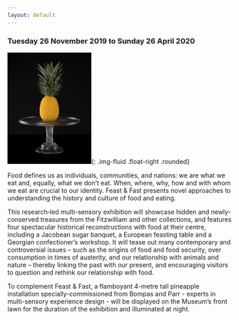 ```yaml
---
layout: default
---
```


<h3 class="text-center">Tuesday 26 November 2019 to Sunday 26 April 2020</h3>

![](/images/layouts/pineapple_small.jpg){: .img-fluid .float-right .rounded}  

Food defines us as individuals, communities, and nations: we are what we eat and,
equally, what we don’t eat. When, where, why, how and with whom we eat are crucial
to our identity. Feast & Fast presents novel approaches to understanding the
history and culture of food and eating.

This research‐led multi-sensory exhibition will showcase hidden and newly‐conserved
treasures from the Fitzwilliam and other collections, and features four spectacular
historical reconstructions with food at their centre, including a Jacobean sugar
banquet, a European feasting table and a Georgian confectioner’s workshop. It will
tease out many contemporary and controversial issues – such as the origins of food
and food security, over consumption in times of austerity, and our relationship with
animals and nature – thereby linking the past with our present, and encouraging
 visitors to question and rethink our relationship with food.

To complement Feast & Fast, a flamboyant 4-metre tall pineapple installation
specially-commissioned from Bompas and Parr - experts in multi-sensory experience
design - will be displayed on the Museum’s front lawn for the duration of the
exhibition and illuminated at night.
